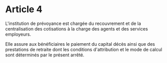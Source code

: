 # Article 4

L'institution de prévoyance est chargée du recouvrement et de la centralisation des cotisations à la charge des agents et des services employeurs.

Elle assure aux bénéficiaires le paiement du capital décès ainsi que des prestations de retraite dont les conditions d'attribution et le mode de calcul sont déterminés par le présent arrêté.
